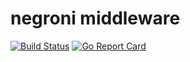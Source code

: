 # negroni middleware

[![Build Status](https://travis-ci.org/yakumioto/negroni-middleware.svg?branch=master)](https://travis-ci.org/yakumioto/negroni-middleware)
[![Go Report Card](https://goreportcard.com/badge/github.com/yakumioto/negroni-middleware)](https://goreportcard.com/report/github.com/yakumioto/negroni-middleware)